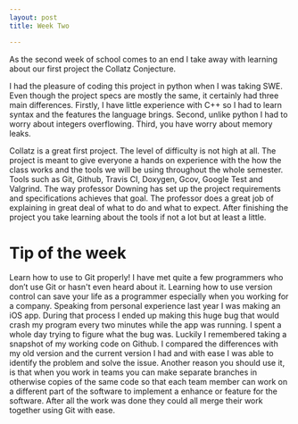 ```yaml
---
layout: post
title: Week Two

---
```



As the second week of school comes to an end I take away with learning about our first project the Collatz Conjecture.  

I had the pleasure of coding this project in python when I was taking SWE. Even though the project specs are mostly the same, it certainly had three main differences. Firstly, I have little experience with C++ so I had to learn syntax and the features the language brings. Second, unlike python I had to worry about integers overflowing. Third, you have worry about memory leaks.

Collatz is a great first project. The level of difficulty is not high at all. The project is meant to give everyone a hands on experience with the how the class works and the tools we will be using throughout the whole semester. Tools such as Git, Github, Travis CI, Doxygen, Gcov, Google Test and Valgrind. The way professor Downing has set up the project requirements and specifications achieves that goal. The professor does a great job of explaining in great deal of what to do and what to expect. After finishing the project you take learning about the tools if not a lot but at least a little. 


<h1>Tip of the week</h1>

Learn how to use to Git properly! I have met quite a few programmers who don’t use Git or hasn't even heard about it. Learning how to use version control can save your life as a programmer especially when you working for a company. Speaking from personal experience last year I was making an iOS app. During that process I ended up making this huge bug that would crash my program every two minutes while the app was running. I spent a whole day trying to figure what the bug was. Luckily I remembered taking a snapshot of my working code on Github. I compared the differences with my old version and the current version I had and with ease I was able to identify the problem and solve the issue. Another reason you should use it, is that when you work in teams you can make separate branches in otherwise copies of the same code so that each team member can work on a different part of the software to implement a enhance or feature for the software. After all the work was done they could all merge their work together using Git with ease.  

